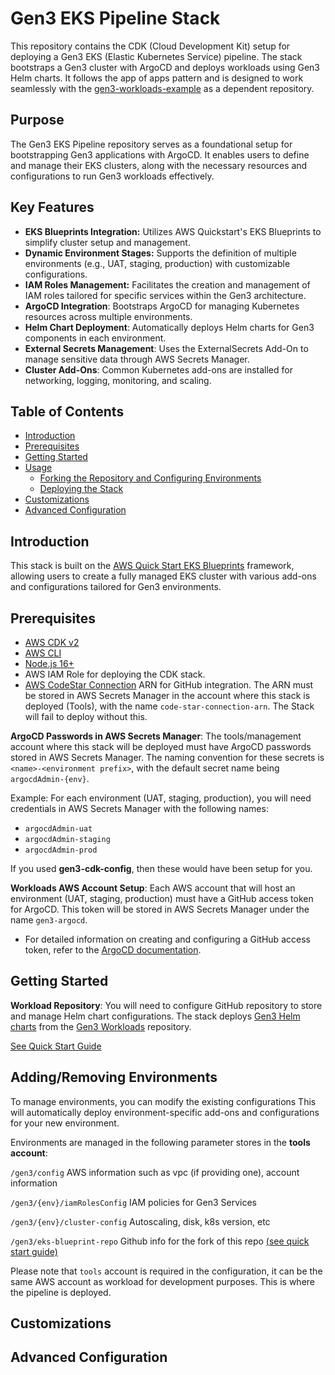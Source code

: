 Gen3 EKS Pipeline Stack
=======================

This repository contains the CDK (Cloud Development Kit) setup for deploying a Gen3 EKS (Elastic Kubernetes Service) pipeline. The stack bootstraps a Gen3 cluster with ArgoCD and deploys workloads using Gen3 Helm charts. It follows the app of apps pattern and is designed to work seamlessly with the [gen3-workloads-example](https://github.com/AustralianBioCommons/gen3-workloads-example) as a dependent repository.

Purpose
-------

The Gen3 EKS Pipeline repository serves as a foundational setup for bootstrapping Gen3 applications with ArgoCD. It enables users to define and manage their EKS clusters, along with the necessary resources and configurations to run Gen3 workloads effectively.

Key Features
------------

-   **EKS Blueprints Integration:** Utilizes AWS Quickstart's EKS Blueprints to simplify cluster setup and management.
-   **Dynamic Environment Stages:** Supports the definition of multiple environments (e.g., UAT, staging, production) with customizable configurations.
-   **IAM Roles Management:** Facilitates the creation and management of IAM roles tailored for specific services within the Gen3 architecture.
-   **ArgoCD Integration**: Bootstraps ArgoCD for managing Kubernetes resources across multiple environments.
-   **Helm Chart Deployment**: Automatically deploys Helm charts for Gen3 components in each environment.
-   **External Secrets Management**: Uses the ExternalSecrets Add-On to manage sensitive data through AWS Secrets Manager.
-   **Cluster Add-Ons**: Common Kubernetes add-ons are installed for networking, logging, monitoring, and scaling.


Table of Contents
-----------------

-   [Introduction](#introduction)
-   [Prerequisites](#prerequisites)
-   [Getting Started](#getting-started)
-   [Usage](#usage)
    -   [Forking the Repository and Configuring Environments](#forking-the-repository-and-configuring-environments)
    -   [Deploying the Stack](#deploying-the-stack)
-   [Customizations](#customizations)
-   [Advanced Configuration](#Advanced-Configuration)

Introduction
------------

This stack is built on the [AWS Quick Start EKS Blueprints](https://github.com/aws-quickstart/cdk-eks-blueprints) framework, allowing users to create a fully managed EKS cluster with various add-ons and configurations tailored for Gen3 environments.


Prerequisites
-------------

-   [AWS CDK v2](https://docs.aws.amazon.com/cdk/v2/guide/getting_started.html)
-   [AWS CLI](https://aws.amazon.com/cli/)
-   [Node.js 16+](https://nodejs.org/)
-   AWS IAM Role for deploying the CDK stack.
-   [AWS CodeStar Connection](https://docs.aws.amazon.com/dtconsole/latest/userguide/welcome-connections.html) ARN for GitHub integration. The ARN must be stored in AWS Secrets Manager in the account where this stack is deployed (Tools), with the name `code-star-connection-arn`. The Stack will fail to deploy without this.

**ArgoCD Passwords in AWS Secrets Manager**: The tools/management account where this stack will be deployed must have ArgoCD passwords stored in AWS Secrets Manager. The naming convention for these secrets is `<name>-<environment prefix>`, with the default secret name being `argocdAdmin-{env}`. 


Example: For each environment (UAT, staging, production), you will need credentials in AWS Secrets Manager with the following names:

-   `argocdAdmin-uat`
-   `argocdAdmin-staging`
-   `argocdAdmin-prod`

If you used **gen3-cdk-config**, then these would have been setup for you.

**Workloads AWS Account Setup**: Each AWS account that will host an environment (UAT, staging, production) must have a GitHub access token for ArgoCD. This token will be stored in AWS Secrets Manager under the name `gen3-argocd`.

-   For detailed information on creating and configuring a GitHub access token, refer to the [ArgoCD documentation](https://argo-cd.readthedocs.io/en/release-1.8/user-guide/private-repositories/).


Getting Started
-----------------


**Workload Repository**: You will need to configure GitHub repository to store and manage Helm chart configurations. The stack deploys [Gen3 Helm charts](https://helm.gen3.org/) from the [Gen3 Workloads](https://github.com/AustralianBioCommons/gen3-workloads-example.git) repository.

[See Quick Start Guide](docos/quick-start-guide.md)


Adding/Removing Environments
----------------------------

To manage environments, you can modify the existing configurations  This will automatically deploy environment-specific add-ons and configurations for your new environment.

Environments are managed in the following parameter stores in the **tools account**:

`/gen3/config` AWS information such as vpc (if providing one), account information

`/gen3/{env}/iamRolesConfig` IAM policies for Gen3 Services

`/gen3/{env}/cluster-config` Autoscaling, disk, k8s version, etc

`/gen3/eks-blueprint-repo` Github info for the fork of this repo [(see quick start guide)](docos/quick-start-guide.md)

Please note that `tools` account is required in the configuration, it can be the same AWS account as workload for development purposes. This is where the pipeline is deployed.


Customizations
--------------



Advanced Configuration
----------------------